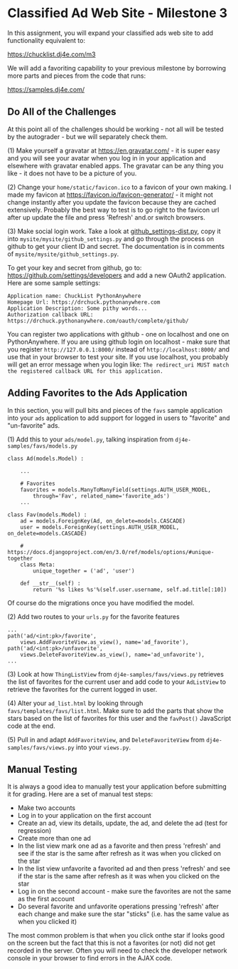 Classified Ad Web Site - Milestone 3
====================================

In this assignment, you will expand your classified ads web site to add functionality
equivalent to:

https://chucklist.dj4e.com/m3

We will add a favoriting capability to your previous milestone by borrowing more parts and pieces from the code that runs:

https://samples.dj4e.com/

Do All of the Challenges
------------------------

At this point all of the challenges should be working - not all will be tested
by the autograder - but we will separately check them.

(1) Make yourself a gravatar at https://en.gravatar.com/ - it is super easy and you will see your
avatar when you log in in your application and elsewhere with gravatar enabled apps. The gravatar can be
any thing you like - it does not have to be a picture of you.

(2) Change your `home/static/favicon.ico` to a favicon of your own making.   I made my favicon
at https://favicon.io/favicon-generator/ - it might not change instantly after you update the favicon
because they are cached extensively.   Probably the best way to test is to go right to the favicon url
after up update the file and press 'Refresh' and.or switch browsers.

(3) Make social login work.  Take a look at
<a href="https://github.com/csev/dj4e-samples/blob/master/dj4e-samples/github_settings-dist.py" target="_blank">
github_settings-dist.py</a>, copy it into
`mysite/mysite/github_settings.py` and go through the process on github to get your client ID and
secret.   The documentation is in comments of `mysite/mysite/github_settings.py`.

To get your key and secret from github, go to:
<a href="https://github.com/settings/developers" target="_blank">https://github.com/settings/developers</a>
and add a new OAuth2 application.  Here are some sample settings:

    Application name: ChuckList PythonAnywhere
    Homepage Url: https://drchuck.pythonanywhere.com
    Application Description: Some pithy words...
    Authorization callback URL: https://drchuck.pythonanywhere.com/oauth/complete/github/
   
You can register two applications with github - one on localhost and one on PythonAnywhere.  If you are
using github login on localhost - make sure that you register `http://127.0.0.1:8000/` instead
of `http://localhost:8000/` and use that in your browser to test your site.  If you
use localhost, you probably will get an error message when you login like:
`The redirect_uri MUST match the registered callback URL for this application.`


Adding Favorites to the Ads Application
-----------------------------------------

In this section, you will pull bits and pieces of the `favs` sample application
into your `ads` application to add support for logged in users to "favorite" and "un-favorite"
ads.

(1) Add this to your `ads/model.py`, talking inspiration from `dj4e-samples/favs/models.py`

    class Ad(models.Model) :

        ...

        # Favorites
        favorites = models.ManyToManyField(settings.AUTH_USER_MODEL,
            through='Fav', related_name='favorite_ads')
        ...

    class Fav(models.Model) :
        ad = models.ForeignKey(Ad, on_delete=models.CASCADE)
        user = models.ForeignKey(settings.AUTH_USER_MODEL, on_delete=models.CASCADE)

        # https://docs.djangoproject.com/en/3.0/ref/models/options/#unique-together
        class Meta:
            unique_together = ('ad', 'user')

        def __str__(self) :
            return '%s likes %s'%(self.user.username, self.ad.title[:10])

Of course do the migrations once you have modified the model.

(2) Add two routes to your `urls.py` for the favorite features

    ...
    path('ad/<int:pk>/favorite',
        views.AddFavoriteView.as_view(), name='ad_favorite'),
    path('ad/<int:pk>/unfavorite',
        views.DeleteFavoriteView.as_view(), name='ad_unfavorite'),
    ...

(3) Look at how `ThingListView` from `dj4e-samples/favs/views.py`
retrieves the list of favorites for the current user and add code
to your `AdListView` to retrieve the favorites for the current logged in user.

(4) Alter your `ad_list.html` by looking through `favs/templates/favs/list.html`.  Make sure to add the
parts that show the stars based on the list of favorites for this user and the `favPost()` JavaScript
code at the end.

(5) Pull in and adapt `AddFavoriteView`, and `DeleteFavoriteView`
from `dj4e-samples/favs/views.py` into your `views.py`.

Manual Testing
--------------

It is always a good idea to manually test your application before submitting it for grading.  Here
are a set of manual test steps:

* Make two accounts
* Log in to your application on the first account
* Create an ad, view its details, update, the ad, and delete the ad (test for regression)
* Create more than one ad
* In the list view mark one ad as a favorite and then press 'refresh' and see if the star is the same
after refresh as it was when you clicked on the star
* In the list view unfavorite a favorited ad and then press 'refresh' and see if the star is the same
after refresh as it was when you clicked on the star
* Log in on the second account - make sure the favorites are not the same as the first account
* Do several favorite and unfavorite operations pressing 'refresh' after each change and make sure
the star "sticks" (i.e. has the same value as when you clicked it)

The most common problem is that when you click onthe star if looks good on the screen but the
fact that this is not a favorites (or not) did not get recorded in the server.
Often you will need to check the developer network console in your browser to find errors
in the AJAX code.

